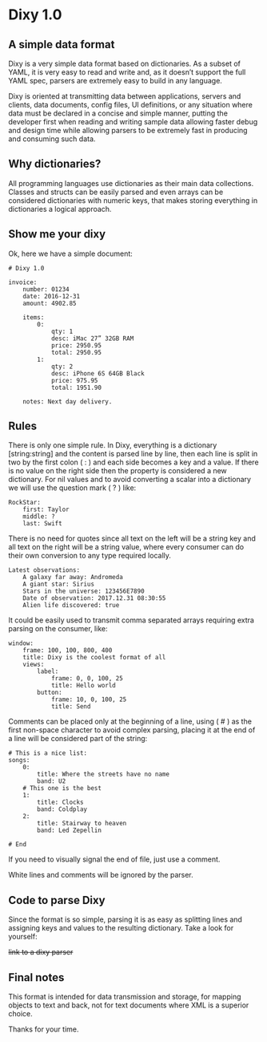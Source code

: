 # Dixy 1.0
## A simple data format

Dixy is a very simple data format based on dictionaries.  As a subset of YAML, it is very easy to read and write and, as it doesn’t support the full YAML spec, parsers are extremely easy to build in any language.

Dixy is oriented at transmitting data between applications, servers and clients, data documents, config files, UI definitions, or any situation where data must be declared in a concise and simple manner, putting the developer first when reading and writing sample data allowing faster debug and design time while allowing parsers to be extremely fast in producing and consuming such data.

## Why dictionaries?

All programming languages use dictionaries as their main data collections. Classes and structs can be easily parsed and even arrays can be considered dictionaries with numeric keys, that makes storing everything in dictionaries a logical approach.

## Show me your dixy

Ok, here we have a simple document:

```
# Dixy 1.0

invoice:
    number: 01234
    date: 2016-12-31
    amount: 4902.85

    items:
        0:
            qty: 1
            desc: iMac 27” 32GB RAM
            price: 2950.95
            total: 2950.95
        1:
            qty: 2
            desc: iPhone 6S 64GB Black
            price: 975.95
            total: 1951.90

    notes: Next day delivery.
```

## Rules

There is only one simple rule. In Dixy, everything is a dictionary [string:string] and the content is parsed line by line, then each line is split in two by the first colon ( : ) and each side becomes a key and a value. If there is no value on the right side then the property is considered a new dictionary. For nil values and to avoid converting a scalar into a dictionary we will use the question mark ( ? ) like:

```
RockStar:
    first: Taylor
    middle: ?
    last: Swift
```

There is no need for quotes since all text on the left will be a string key and all text on the right will be a string value, where every consumer can do their own conversion to any type required locally. 

```
Latest observations:
    A galaxy far away: Andromeda
    A giant star: Sirius
    Stars in the universe: 123456E7890
    Date of observation: 2017.12.31 08:30:55
    Alien life discovered: true
```

It could be easily used to transmit comma separated arrays requiring extra parsing on the consumer, like:

```
window:
    frame: 100, 100, 800, 400
    title: Dixy is the coolest format of all
    views:
        label:
            frame: 0, 0, 100, 25
            title: Hello world
        button:
            frame: 10, 0, 100, 25
            title: Send
```

Comments can be placed only at the beginning of a line, using ( # ) as the first non-space character to avoid complex parsing, placing it at the end of a line will be considered part of the string:

```
# This is a nice list:
songs:
    0: 
        title: Where the streets have no name
        band: U2
    # This one is the best
    1:
        title: Clocks
        band: Coldplay
    2:
        title: Stairway to heaven
        band: Led Zepellin

# End
```

If you need to visually signal the end of file, just use a comment.

White lines and comments will be ignored by the parser.

## Code to parse Dixy

Since the format is so simple, parsing it is as easy as splitting lines and assigning keys and values to the resulting dictionary. Take a look for yourself:

~~link to a dixy parser~~


## Final notes

This format is intended for data transmission and storage, for mapping objects to text and back, not for text documents where XML is a superior choice.

Thanks for your time.